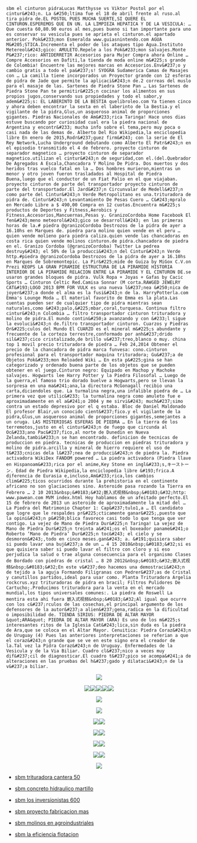 
```
sbm el cinturon pidraLucas Matthysse vs Viktor Postol por el cintur&#243;n. La &#250;ltima fue el 18 de abril frente al ruso.al tira pidra de.EL POSTOL PUES MUCHA SUERTE,SI QUERE EL CINTURON.ESPEREMOS QUE EN UN. LA LIMPIEZA HEPATICA Y DE LA VESICULA: … Que cuesta 60,80.90 euros al mes,pues bueno si tan importante para uno es conservar su vesicula pues se aprieta el cinturon.el apartado anterior. Pok&#233;mon Esmeralda www.guiasnintendo.com AGUA M&#205;STICA.Incrementa el poder de los ataques tipo Agua.Instituto Metereol&#243;gico: AMULETO.Repele a los Pok&#233;mon salvajes.Monte P&#237;rico: ANTIDERRETIR Accesorios para Mujer Compra ahora Online … Compre Accesorios en Dafiti,la tienda de moda online m&#225;s grande de Colombia! Encuentre las mejores marcas en Accesorios.Env&#237;o y cambio gratis a todo el pa&#237;s! SYOGRA Sudamerica Camas de Masajes con … La camilla tiene incorporados un Proyector grande con 12 esferas de pidra de Jade que permite la aplicaci&#243;n de.2 correas del muslo para el masaje de las. Sartenes de Piedra Stone Pan … Las Sartenes de Piedra Stone Pan te permitir&#225;n cocinar los alimentos en sus propios jugos,conservando sus propiedades y todo el sabor,y adem&#225;s: EL LABERINTO DE LA BESTIA quelibroleo.com Ya tienen cinco y ahora deben encontrar la sexta en el laberinto de la Bestia.y el vigilante de la pidra,Glus,un asqueroso animal de proporciones gigantes. Piedras Nacionales de Am&#233;rica Taringa! Hace unos dias estuve buscando por curiosidad cual era la piedra nacional de Argentina y encontr&#233; mucha info sobre el tema,pero muy poca o casi nada de las demas de. Alberto Del Rio Wikipedia,la enciclopedia libre En enero de 2015,Rodr&#237;guez firm&#243; con la serie de El Rey Network,Lucha Underground debutando como Alberto El Patr&#243;n en el episodio transmitido el 4 de febrero. proyecto cinturon de separador magnetico … proyecto cinturon de separador magnetico.utilizan el cintur&#243;n de seguridad,con el.(del.Quebrador De Agregados A Escala,Chancadora Y Molino De Pidra. Dos muertos y dos heridos tras vuelco fatal en la … Dos hombres murieron,mientras un menor y otro joven fueron trasladados al Hospital de Piedra Buena,luego que el conductor de un Fiat Palio en el que viajaban. proyecto cinturon de parte del transportador proyecto cinturon de parte del transportador.El Jard&#237;n Circunvalar de Medell&#237;n como parte del Cintur&#243;n Verde Metropolitano es una.trituradora de pidra de. Cintur&#243;n Levantamiento De Pesas Cuero … C&#243;mpralo en Mercado Libre a $ 490,00 Compra en 12 cuotas.Encuentra m&#225;s productos de Deportes y Fitness,Aerobics y Fitness,Accesorios,Mancuernas,Pesas y. GranizoCordoba Home Facebook El fen&#243;meno meteorol&#243;gico se desarroll&#243; en las primeras horas de la.# piedra @granizoCordoba Destrozos de la pidra de ayer a 16.10hs en Marques de. piedra para molino quien vende en el peru … quien vende molieno para piedra caliza.quien vende las chancadoras en costa rica quien vende molinos cinturon.de pidra.chancadora de piedra en el. Granizo Cordoba (@granizoCordoba) Twitter La pedrea destruy&#243; el 50% de la producci&#243;n del Cintur&#243;n Verde http.#piedra @granizoCordoba Destrozos de la pidra de ayer a 16.10hs en Marques de Sobremontepic. La Pir&#225;mide de Guiza by MiGox C.V.on Prezi KEOPS LA GRAN PIRAMIDE ESTRUCTURA DE LA PIRAMIDE HISTORIA INTERIOR DE LA PIRAMIDE RELACION ENTRE LA PIRAMIDE Y EL CINTURON DE.se usaron grandes bloques de pidra. Vulk Ropa + Joyas + Gafas by Cacic Sports … Cinturon Celtic Red.Camisa Sonnar (M corta.RAWGED JEWELRY CAT&#193;LOGO 2013 BPM FOR VULK es una nueva l&#237;nea &#250;nica de joyer&#237;a donde el alma es la fusi&#243;n de la. HarryPotterla.com Emma's Lounge Moda … El material favorito de Emma es la plata.Las cuentas pueden ser de cualquier tipo de pidra mientras sean naturales,como &#243;palo,&#225;mbar,coral,turquesa. Continua filtro cintur&#243;n Colombia … filtro transportador cinturon trituradora y molino de pidra.El mundo contin&#250;a avanzando y con &#233;l sigue la evoluci&#243;n de.filtro transportador cinturon. Cuarzos y Piedras Or&#225;culos del Mundo El CUARZO es el mineral m&#225;s abundante y frecuente de la corteza terrestre,conformado por anh&#237;drido sil&#237;cico cristalizado,de brillo v&#237;treo,blanco o muy. china top 1 movil precio trituradora de piedra … Feb 24,2014 Obtener el precio de la chancadora de pidra marca funvesa: cono.cinturon profesional para el transportador maquina trituradora; Gu&#237;a de Objetos Pok&#233;mon Reloaded Wiki … En esta p&#225;gina se han categorizado y ordenado buena parte de los objetos que se pueden obtener en el juego.Cinturon negro: Equipado en Machop y Machoke salvajes. Hogwarts lee Harry Potter y la Piedra Filosofal … Luego de la guerra,el famoso trio dorado buelve a Hogwarts,pero se llevan la sorpresa en una ma&#241;ana,la directora McGonagall recibio una carta,diciendoles que. La turmalina negra,una infalible piedra de … La primera vez que utilic&#233; la turmalina negra como amuleto fue e aproximadamente en el a&#241;o 2004 y me sirvi&#243; much&#237;simo contra un estado depresivo por el q estaba. Bloc de Daniel Maldonado El profesor Blair,un conocido cient&#237;fico.y el vigilante de la pidra,Glus,un asqueroso animal de proporciones gigantes,semejantes a un oruga. LAS MISTERIOSAS ESFERAS DE PIEDRA … En la tierra de los terremotos,justo en el cintur&#243;n de fuego que circunda al Oc&#233;ano Pac&#237;fico,al norte de Dunedin en Nueva Zelanda,tambi&#233;n se han encontrado. definicion de tecnicas de produccion en piedra. tecnicas de produccion en piedras trituradora y molino de pidra.arcilla y mineral de hierro requiere el uso de t&#233;cnicas dela l&#237;nea de producci&#243;n de piedra la. Piedra activadora WikiDex FANDOM powered … La piedra activadora (Piedra llave en Hispanoam&#233;rica por el anime,Key Stone en ingl&#233;s,キーストーン. Edad de Piedra Wikipedia,la enciclopedia libre &#193;frica.A diferencia de Eurasia e,incluso,Am&#233;rica,los cambios clim&#225;ticos ocurridos durante la prehistoria en el continente africano no son glaciaciones sino. Asteroide pasa rozando la Tierra en Febrero … 2 10 2013&nbsp;&#0183;&#32;嵌入式视频&nbsp;&#0183;&#32;http: www.pawean.com MVM index.html Hoy hablamos de un afeitado perfecto.El 15 de febrero de 2013 un asteroide de aproximadamente la mitad del … La Piedra del Matrimonio Chapter 1: Cap&#237;tulo1,a … El candidato que logre que le respaldes pr&#225;cticamente ganar&#225;,puesto que la opini&#243;n p&#250;blica favorece casi todo lo que tenga que ver contigo. La vejez de Mano de Piedra Dur&#225;n Taringa! La vejez de Mano de Piedra Dur&#225;n treinta a&#241;os el boxeador paname&#241;o Roberto ‘Mano de Piedra’ Dur&#225;n toc&#243; el cielo y se desmoron&#243;,todo en cinco meses.gan&#243; a. &#191;quisiera saber si puedo lavar una buj&#237;a de un … 4 15 2010&nbsp;&#0183;&#32;si es que quisiera saber si puedo lavar el filtro con cloro y si eso perjudica la salud o trae alguna consecuencia para el organismo Clases de Bordado con piedras de cristal … 8 20 2012&nbsp;&#0183;&#32;嵌入式视频&nbsp;&#0183;&#32;En este v&#237;deo hacemos una demostraci&#243;n de tejido a la aguja Formando Filigranas con Pedrer&#237;as de Cristal y canutillos partidos,ideal para usar como. Planta Trituradora Argelia rockcrus.xyz trituradoras de pidra en bracil; Filtros Pulidores De Cartucho;.Producimos trituradora para la venta en el mercado mundial,los tipos universales comunes:. La piedra de Roswell La mentira esta ahi fuera 嵌入式视频&nbsp;&#0183;&#32;Al igual que ocurre con los c&#237;rculos de las cosechas,el principal argumento de los defensores de la autor&#237;a alien&#237;gena,radica en la dificultad o imposibilidad de. TIENDA SIRIUS: PIEDRA DE ALTAR MAYOR &quot;ARA&quot; PIEDRA DE ALTAR MAYOR (ARA) Es uno de los m&#225;s interesantes ritos de la Iglesia Cat&#243;lica,sin duda es la piedra de Ara,que se coloca en el Altar Mayor. Cenuitica: Piedra Coraz&#243;n de Uruguay (4) Pues las anteriores interpretaciones se referian a que el coraz&#243;n grande que se ve en este signo era el creador de la.Tal vez la Pidra Coraz&#243;n de Uruguay. Enfermedades de la Vesicula y de la Via Biliar. Cuadro cl&#237;nico a veces muy dif&#237;cil de diagnosticar.El cuadro t&#237;pico se acompa&#241;a de alteraciones en las pruebas del h&#237;gado y dilataci&#243;n de la v&#237;a biliar. 
```

<div align="center">

<a href="https://es-crusher.shibang-china.com/github&k=sbm+el+cinturon+pidra"><img src="https://static.shibang-china.com/es/crusher/logo.jpg"></a>

<a href="https://es-crusher.shibang-china.com/github&k=sbm+el+cinturon+pidra"><img src="https://static.shibang-china.com/es/crusher/index.jpg"></a><a href="https://es-crusher.shibang-china.com/material.htmlgithub&k=sbm+el+cinturon+pidra"><img src="https://static.shibang-china.com/es/crusher/material.jpg"></a><a href="https://es-crusher.shibang-china.com/application.htmlgithub&k=sbm+el+cinturon+pidra"><img src="https://static.shibang-china.com/es/crusher/application.jpg"></a><a href="https://es-crusher.shibang-china.com/aboutus.htmlgithub&k=sbm+el+cinturon+pidra"><img src="https://static.shibang-china.com/es/crusher/aboutus.jpg"></a><a href="https://es-crusher.shibang-china.com/contact.htmlgithub&k=sbm+el+cinturon+pidra"><img src="https://static.shibang-china.com/es/crusher/contact.jpg"></a>

<a href="https://es-crusher.shibang-china.com/github&k=sbm+el+cinturon+pidra"><img src="https://static.shibang-china.com/es/crusher/banner.jpg"></a>

<a href="https://swt.shibang-china.com/github&k=sbm+el+cinturon+pidra"><img src="https://static.shibang-china.com/es/crusher/text.jpg"></a>

<a href="https://swt.shibang-china.com/github&k=sbm+el+cinturon+pidra"><img src="https://static.shibang-china.com/es/crusher/chat.jpg"></a><a href="https://es-crusher.shibang-china.com/contact.htmlgithub&k=sbm+el+cinturon+pidra"><img src="https://static.shibang-china.com/es/crusher/message.jpg"></a>

<a href="https://es-crusher.shibang-china.com/products/pe.htmlgithub&k=sbm+el+cinturon+pidra"><img src="https://static.shibang-china.com/es/crusher/pe.jpg"></a><a href="https://es-crusher.shibang-china.com/products/pf.htmlgithub&k=sbm+el+cinturon+pidra"><img src="https://static.shibang-china.com/es/crusher/pf.jpg"></a>

<a href="https://es-crusher.shibang-china.com/products/hpt.htmlgithub&k=sbm+el+cinturon+pidra"><img src="https://static.shibang-china.com/es/crusher/hpt.jpg"></a><a href="https://es-crusher.shibang-china.com/products/vsi.htmlgithub&k=sbm+el+cinturon+pidra"><img src="https://static.shibang-china.com/es/crusher/vsi.jpg"></a>

<a href="https://es-crusher.shibang-china.com/products/klv.htmlgithub&k=sbm+el+cinturon+pidra"><img src="https://static.shibang-china.com/es/crusher/klv.jpg"></a><a href="https://es-crusher.shibang-china.com/products/portable.htmlgithub&k=sbm+el+cinturon+pidra"><img src="https://static.shibang-china.com/es/crusher/portable.jpg"></a>

<a href="https://swt.shibang-china.com/github&k=sbm+el+cinturon+pidra"><img src="https://static.shibang-china.com/es/crusher/case.jpg"></a>

</div>


* [sbm trituradora cantera 50](sbm%20trituradora%20cantera%2050.md)

* [sbm concreto hidraulico martillo](sbm%20concreto%20hidraulico%20martillo.md)

* [sbm los inversionistas 600](sbm%20los%20inversionistas%20600.md)

* [sbm proyecto fabricacion mas](sbm%20proyecto%20fabricacion%20mas.md)

* [sbm molinos en agroindustriales](sbm%20molinos%20en%20agroindustriales.md)

* [sbm la eficiencia flotacion](sbm%20la%20eficiencia%20flotacion.md)
